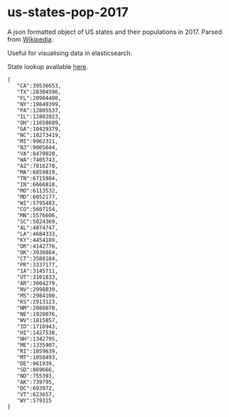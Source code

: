 # us-states-pop-2017
A json formatted object of US states and their populations in 2017. Parsed from [Wikipedia](https://en.wikipedia.org/wiki/List_of_U.S._states_and_territories_by_population).

Useful for visualising data in elasticsearch.

State lookup available [here](https://gist.github.com/mshafrir/2646763).

```
{  
   "CA":39536653,
   "TX":28304596,
   "FL":20984400,
   "NY":19849399,
   "PA":12805537,
   "IL":12802023,
   "OH":11658609,
   "GA":10429379,
   "NC":10273419,
   "MI":9962311,
   "NJ":9005644,
   "VA":8470020,
   "WA":7405743,
   "AZ":7016270,
   "MA":6859819,
   "TN":6715984,
   "IN":6666818,
   "MO":6113532,
   "MD":6052177,
   "WI":5795483,
   "CO":5607154,
   "MN":5576606,
   "SC":5024369,
   "AL":4874747,
   "LA":4684333,
   "KY":4454189,
   "OR":4142776,
   "OK":3930864,
   "CT":3588184,
   "PR":3337177,
   "IA":3145711,
   "UT":3101833,
   "AR":3004279,
   "NV":2998039,
   "MS":2984100,
   "KS":2913123,
   "NM":2088070,
   "NE":1920076,
   "WV":1815857,
   "ID":1716943,
   "HI":1427538,
   "NH":1342795,
   "ME":1335907,
   "RI":1059639,
   "MT":1050493,
   "DE":961939,
   "SD":869666,
   "ND":755393,
   "AK":739795,
   "DC":693972,
   "VT":623657,
   "WY":579315
}
```
